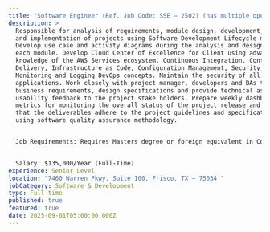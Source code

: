 ```yaml
---
title: "Software Engineer (Ref. Job Code: SSE – 2502) (has multiple openings)"
description: >
  Responsible for analysis of requirements, module design, development, testing
  and implementation of projects using Software Development Lifecycle model.
  Develop use case and activity diagrams during the analysis and design phase of
  each module. Develop Cloud Center of Excellence for Client using advanced
  knowledge of the AWS Services ecosystem, Continuous Integration, Continuous
  Delivery, Infrastructure as Code, Configuration Management, Security,
  Monitoring and Logging DevOps concepts. Maintain the security of all system
  applications. Work closely with project manager, developers and BAs to review
  business requirements, design specifications and provide technical as well as
  usability feedback to the project stake holders. Prepare weekly dashboard and
  metrics for monitoring the overall status of the project release and to ensure
  that the deliverables adhere to the project guidelines and specifications
  using software quality assurance methodology.


  Job Requirements: Requires Masters degree or foreign equivalent in Computer Science, Information Systems, Engineering or related field. Requires One (1) year of experience in job offered, Developer, DevOps Engineer or related. Experience in Cloud Technologies (AWS/Azure/GCP), Java Full Stack, React UI, .Net, SalesForce, Database(SQL/PL SQL), Python, Dockers and Kubernetes required. Travel and relocation possible to unanticipated client locations throughout the U.S. Email resume with job code to immigrations@atekit.com


  Salary: $135,000/Year (Full-Time)
experience: Senior Level
location: "7460 Warren Pkwy, Suite 100, Frisco, TX – 75034 "
jobCategory: Software & Development
type: Full-time
published: true
featured: true
date: 2025-09-01T05:00:00.000Z
---
```

